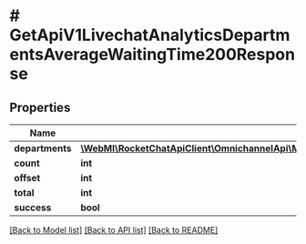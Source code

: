 # # GetApiV1LivechatAnalyticsDepartmentsAverageWaitingTime200Response

## Properties

Name | Type | Description | Notes
------------ | ------------- | ------------- | -------------
**departments** | [**\WebMI\RocketChatApiClient\OmnichannelApi\Model\GetApiV1LivechatAnalyticsDepartmentsAverageWaitingTime200ResponseDepartmentsInner[]**](GetApiV1LivechatAnalyticsDepartmentsAverageWaitingTime200ResponseDepartmentsInner.md) |  | [optional]
**count** | **int** |  | [optional]
**offset** | **int** |  | [optional]
**total** | **int** |  | [optional]
**success** | **bool** |  | [optional]

[[Back to Model list]](../../README.md#models) [[Back to API list]](../../README.md#endpoints) [[Back to README]](../../README.md)
